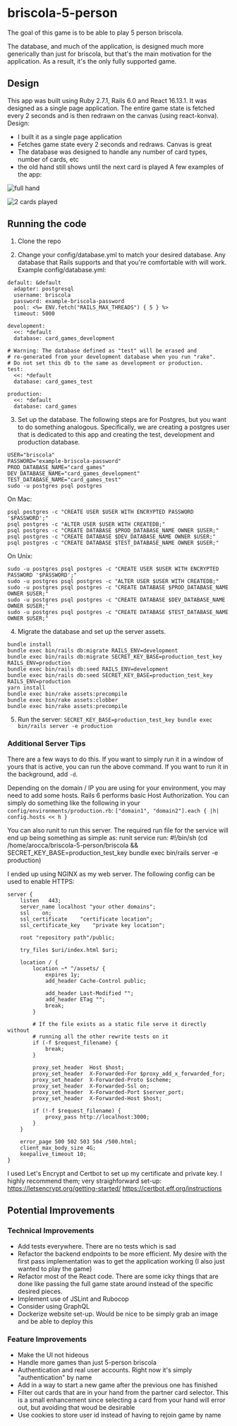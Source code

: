 # briscola-5-person
The goal of this game is to be able to play 5 person briscola.

The database, and much of the application, is designed much more generically than just for briscola, but that's the main motivation for the application. As a result, it's the only fully supported game.

## Design
This app was built using Ruby 2.7.1, Rails 6.0 and React 16.13.1. It was designed as a single page application.
The entire game state is fetched every 2 seconds and is then redrawn on the canvas (using react-konva).
Design:
- I built it as a single page application
- Fetches game state every 2 seconds and redraws. Canvas is great
- The database was designed to handle any number of card types, number of cards, etc
- the old hand still shows until the next card is played
A few examples of the app:

![full hand](full&#32;hand.png)

![2 cards played](2&#32;cards&#32;played.png)

## Running the code
1. Clone the repo

2. Change your config/database.yml to match your desired database. Any database that Rails supports and that you're comfortable with will work. Example config/database.yml:
```
default: &default
  adapter: postgresql
  username: briscola
  password: example-briscola-password
  pool: <%= ENV.fetch("RAILS_MAX_THREADS") { 5 } %>
  timeout: 5000

development:
  <<: *default
  database: card_games_development

# Warning: The database defined as "test" will be erased and
# re-generated from your development database when you run "rake".
# Do not set this db to the same as development or production.
test:
  <<: *default
  database: card_games_test

production:
  <<: *default
  database: card_games
```

3. Set up the database. The following steps are for Postgres, but you want to do something analogous. Specifically, we are creating a postgres user that is dedicated to this app and creating the test, development and production database.
```
USER="briscola"
PASSWORD="example-briscola-password"
PROD_DATABASE_NAME="card_games"
DEV_DATABASE_NAME="card_games_development"
TEST_DATABASE_NAME="card_games_test"
sudo -u postgres psql postgres
```
On Mac:
```
psql postgres -c "CREATE USER $USER WITH ENCRYPTED PASSWORD '$PASSWORD';"
psql postgres -c "ALTER USER $USER WITH CREATEDB;"
psql postgres -c "CREATE DATABASE $PROD_DATABASE_NAME OWNER $USER;"
psql postgres -c "CREATE DATABASE $DEV_DATABASE_NAME OWNER $USER;"
psql postgres -c "CREATE DATABASE $TEST_DATABASE_NAME OWNER $USER;"
```
On Unix:
```
sudo -u postgres psql postgres -c "CREATE USER $USER WITH ENCRYPTED PASSWORD '$PASSWORD';"
sudo -u postgres psql postgres -c "ALTER USER $USER WITH CREATEDB;"
sudo -u postgres psql postgres -c "CREATE DATABASE $PROD_DATABASE_NAME OWNER $USER;"
sudo -u postgres psql postgres -c "CREATE DATABASE $DEV_DATABASE_NAME OWNER $USER;"
sudo -u postgres psql postgres -c "CREATE DATABASE $TEST_DATABASE_NAME OWNER $USER;"
```

4. Migrate the database and set up the server assets.
```
bundle install
bundle exec bin/rails db:migrate RAILS_ENV=development
bundle exec bin/rails db:migrate SECRET_KEY_BASE=production_test_key RAILS_ENV=production
bundle exec bin/rails db:seed RAILS_ENV=development
bundle exec bin/rails db:seed SECRET_KEY_BASE=production_test_key RAILS_ENV=production
yarn install
bundle exec bin/rake assets:precompile
bundle exec bin/rake assets:clobber
bundle exec bin/rake assets:precompile
```

5. Run the server: `SECRET_KEY_BASE=production_test_key bundle exec bin/rails server -e production`

### Additional Server Tips

There are a few ways to do this. If you want to simply run it in a window of yours that is active, you can run the above command. If you want to run it in the background, add `-d`.

Depending on the domain / IP you are using for your environment, you may need to add some hosts. Rails 6 performs basic Host Authorization. You can simply do something like the following in your `config/environments/production.rb`:
`["domain1", "domain2"].each { |h| config.hosts << h }`

You can also runit to run this server. The required run file for the service will end up being something as simple as:
runit service run:
#!/bin/sh
(cd /home/arocca/briscola-5-person/briscola && SECRET_KEY_BASE=production_test_key bundle exec bin/rails server -e production)

I ended up using NGINX as my web server. The following config can be used to enable HTTPS:
```
server {
    listen   443;
    server_name localhost "your other domains";
    ssl    on;
    ssl_certificate    "certificate location";
    ssl_certificate_key    "private key location";

    root "repository path"/public;

    try_files $uri/index.html $uri;

    location / {
        location ~* ^/assets/ {
            expires 1y;
            add_header Cache-Control public;

            add_header Last-Modified "";
            add_header ETag "";
            break;
        }

        # If the file exists as a static file serve it directly without
        # running all the other rewrite tests on it
        if (-f $request_filename) {
            break;
        }

        proxy_set_header  Host $host;
        proxy_set_header  X-Forwarded-For $proxy_add_x_forwarded_for;
        proxy_set_header  X-Forwarded-Proto $scheme;
        proxy_set_header  X-Forwarded-Ssl on;
        proxy_set_header  X-Forwarded-Port $server_port;
        proxy_set_header  X-Forwarded-Host $host;

        if (!-f $request_filename) {
            proxy_pass http://localhost:3000;
        }
    }

    error_page 500 502 503 504 /500.html;
    client_max_body_size 4G;
    keepalive_timeout 10;
}
```
I used Let's Encrypt and Certbot to set up my certificate and private key. I highly recommend them; very straighforward set-up:
https://letsencrypt.org/getting-started/
https://certbot.eff.org/instructions

## Potential Improvements
### Technical Improvements
- Add tests everywhere. There are no tests which is sad
- Refactor the backend endpoints to be more efficient. My desire with the first pass implementation was to get the application working (I also just wanted to play the game)
- Refactor most of the React code. There are some icky things that are done like passing the full game state around instead of the specific desired pieces.
- Implement use of JSLint and Rubocop
- Consider using GraphQL
- Dockerize website set-up. Would be nice to be simply grab an image and be able to deploy this

### Feature Improvements
- Make the UI not hideous
- Handle more games than just 5-person briscola
- Authentication and real user accounts. Right now it's simply "authentication" by name
- Add in a way to start a new game after the previous one has finished
- Filter out cards that are in your hand from the partner card selector. This is a small enhancement since selecting a card from your hand will error out, but avoiding that woud be desirable
- Use cookies to store user id instead of having to rejoin game by name
